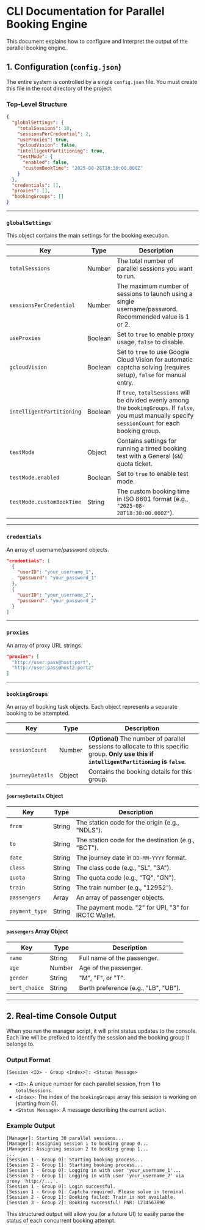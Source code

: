 # CLI Documentation for Parallel Booking Engine

This document explains how to configure and interpret the output of the parallel booking engine.

## 1. Configuration (`config.json`)

The entire system is controlled by a single `config.json` file. You must create this file in the root directory of the project.

### Top-Level Structure

```json
{
  "globalSettings": {
    "totalSessions": 10,
    "sessionsPerCredential": 2,
    "useProxies": true,
    "gcloudVision": false,
    "intelligentPartitioning": true,
    "testMode": {
      "enabled": false,
      "customBookTime": "2025-08-28T18:30:00.000Z"
    }
  },
  "credentials": [],
  "proxies": [],
  "bookingGroups": []
}
```

---

### `globalSettings`

This object contains the main settings for the booking execution.

| Key | Type | Description |
|---|---|---|
| `totalSessions` | Number | The total number of parallel sessions you want to run. |
| `sessionsPerCredential` | Number | The maximum number of sessions to launch using a single username/password. Recommended value is 1 or 2. |
| `useProxies` | Boolean | Set to `true` to enable proxy usage, `false` to disable. |
| `gcloudVision` | Boolean | Set to `true` to use Google Cloud Vision for automatic captcha solving (requires setup), `false` for manual entry. |
| `intelligentPartitioning` | Boolean | If `true`, `totalSessions` will be divided evenly among the `bookingGroups`. If `false`, you must manually specify `sessionCount` for each booking group. |
| `testMode` | Object | Contains settings for running a timed booking test with a General (`GN`) quota ticket. |
| `testMode.enabled` | Boolean | Set to `true` to enable test mode. |
| `testMode.customBookTime` | String | The custom booking time in ISO 8601 format (e.g., `"2025-08-28T18:30:00.000Z"`). |

---

### `credentials`

An array of username/password objects.

```json
"credentials": [
  {
    "userID": "your_username_1",
    "password": "your_password_1"
  },
  {
    "userID": "your_username_2",
    "password": "your_password_2"
  }
]
```

---

### `proxies`

An array of proxy URL strings.

```json
"proxies": [
  "http://user:pass@host:port",
  "http://user:pass@host2:port2"
]
```

---

### `bookingGroups`

An array of booking task objects. Each object represents a separate booking to be attempted.

| Key | Type | Description |
|---|---|---|
| `sessionCount` | Number | **(Optional)** The number of parallel sessions to allocate to this specific group. **Only use this if `intelligentPartitioning` is `false`.** |
| `journeyDetails` | Object | Contains the booking details for this group. |

#### `journeyDetails` Object

| Key | Type | Description |
|---|---|---|
| `from` | String | The station code for the origin (e.g., "NDLS"). |
| `to` | String | The station code for the destination (e.g., "BCT"). |
| `date` | String | The journey date in `DD-MM-YYYY` format. |
| `class` | String | The class code (e.g., "SL", "3A"). |
| `quota` | String | The quota code (e.g., "TQ", "GN"). |
| `train` | String | The train number (e.g., "12952"). |
| `passengers` | Array | An array of passenger objects. |
| `payment_type`| String | The payment mode. "2" for UPI, "3" for IRCTC Wallet. |

#### `passengers` Array Object

| Key | Type | Description |
|---|---|---|
| `name` | String | Full name of the passenger. |
| `age` | Number | Age of the passenger. |
| `gender` | String | "M", "F", or "T". |
| `bert_choice` | String | Berth preference (e.g., "LB", "UB"). |

---

## 2. Real-time Console Output

When you run the manager script, it will print status updates to the console. Each line will be prefixed to identify the session and the booking group it belongs to.

### Output Format

`[Session <ID> - Group <Index>]: <Status Message>`

*   `<ID>`: A unique number for each parallel session, from 1 to `totalSessions`.
*   `<Index>`: The index of the `bookingGroups` array this session is working on (starting from 0).
*   `<Status Message>`: A message describing the current action.

### Example Output

```
[Manager]: Starting 30 parallel sessions...
[Manager]: Assigning session 1 to booking group 0...
[Manager]: Assigning session 2 to booking group 1...
...
[Session 1 - Group 0]: Starting booking process...
[Session 2 - Group 1]: Starting booking process...
[Session 1 - Group 0]: Logging in with user 'your_username_1'...
[Session 2 - Group 1]: Logging in with user 'your_username_2' via proxy 'http://...'.
[Session 1 - Group 0]: Login successful.
[Session 1 - Group 0]: Captcha required. Please solve in terminal.
[Session 2 - Group 1]: Booking failed: Train is not available.
[Session 3 - Group 2]: Booking successful! PNR: 1234567890
```

This structured output will allow you (or a future UI) to easily parse the status of each concurrent booking attempt.
